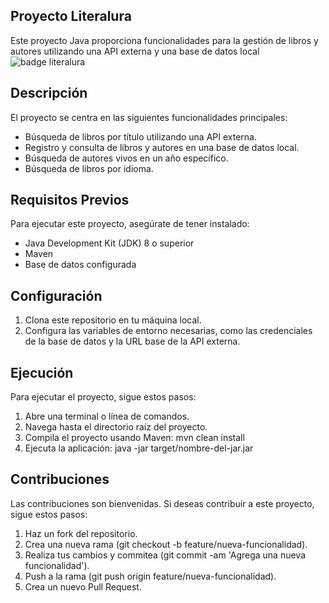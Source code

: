 
## Proyecto Literalura
Este proyecto Java proporciona funcionalidades para la gestión de libros y autores utilizando una API externa y una base de datos local
![badge literalura](https://github.com/user-attachments/assets/04acf5ec-c1aa-4b67-acef-da9aec4d919c)

## Descripción
El proyecto se centra en las siguientes funcionalidades principales:

- Búsqueda de libros por título utilizando una API externa.
- Registro y consulta de libros y autores en una base de datos local.
- Búsqueda de autores vivos en un año específico.
- Búsqueda de libros por idioma.

## Requisitos Previos
Para ejecutar este proyecto, asegúrate de tener instalado:

- Java Development Kit (JDK) 8 o superior
- Maven
- Base de datos configurada


## Configuración
1. Clona este repositorio en tu máquina local.
2. Configura las variables de entorno necesarias, como las credenciales de la base de datos y la URL base de la API externa.

   
## Ejecución
Para ejecutar el proyecto, sigue estos pasos:

1. Abre una terminal o línea de comandos.
2. Navega hasta el directorio raíz del proyecto.
3. Compila el proyecto usando Maven:
  mvn clean install
4. Ejecuta la aplicación:
  java -jar target/nombre-del-jar.jar


## Contribuciones
Las contribuciones son bienvenidas. Si deseas contribuir a este proyecto, sigue estos pasos:

1. Haz un fork del repositorio.
2. Crea una nueva rama (git checkout -b feature/nueva-funcionalidad).
3. Realiza tus cambios y commitea (git commit -am 'Agrega una nueva funcionalidad').
4. Push a la rama (git push origin feature/nueva-funcionalidad).
5. Crea un nuevo Pull Request.
